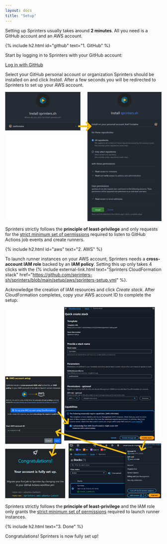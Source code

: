 ```yaml
---
layout: docs
title: "Setup"
---
```


Setting up Sprinters usually takes around **2 minutes**. All you need is a GitHub account and an AWS account.

{% include h2.html id="github" text="1. GitHub" %}

Start by logging in to Sprinters with your GitHub account:

<a href="https://console.sprinters.sh/login" target="_blank" class="btn btn-primary"><i class='bi bi-github me-2'></i>Log in with GitHub</a>

Select your GitHub personal account or organization Sprinters should be installed on and
click _Install_. After a few seconds you will be redirected to Sprinters to set up your AWS account.

<img src="/assets/setup/github.png" alt="Sprinters GitHub App setup" class="screenshot">

Sprinters strictly follows the **principle of least-privilege** and
only requests for the [strict minimum set of permissions](/docs/security#github-permissions) required to listen
to GitHub Actions job events and create runners.

{% include h2.html id="aws" text="2. AWS" %}

To launch runner instances on your AWS account, Sprinters needs a **cross-account IAM role** backed by an **IAM policy**.
Setting this up only takes 4 clicks with the {% include external-link.html text="Sprinters CloudFormation stack"
        href="https://github.com/sprinters-sh/sprinters/blob/main/setup/aws/sprinters-setup.yml" %}.

Acknowledge the creation of IAM resources
and click _Create stack_. After CloudFormation completes, copy your AWS account ID to complete the setup:

<img src="/assets/setup/aws.png" alt="Sprinters AWS CloudFormation setup" class="screenshot">

Sprinters strictly follows the **principle of least-privilege** and the IAM role
only grants the [strict minimum set of permissions](/docs/security#aws-permissions) required to launch runner instances.

{% include h2.html text="3. Done" %}

Congratulations! Sprinters is now fully set up!
